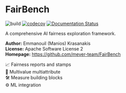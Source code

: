 # FairBench

![build](https://github.com/mever-team/FairBench/actions/workflows/tests.yml/badge.svg)
[![codecov](https://codecov.io/gh/mever-team/FairBench/branch/main/graph/badge.svg?token=qeiNv3DN0W)](https://codecov.io/gh/mever-team/FairBench)
[![Documentation Status](https://readthedocs.org/projects/fairbench/badge/?version=latest)](https://fairbench.readthedocs.io/)

A comprehensive AI fairness exploration framework.

**Author:** Emmanouil (Manios) Krasanakis<br>
**License:** Apache Software License 2<br>
**Homepage:** https://github.com/mever-team/FairBench

:chart_with_upwards_trend: Fairness reports and stamps<br>
:flags: Multivalue multiattribute<br>
:hammer_and_wrench: Measure building blocks<br>
:gear: ML integration
